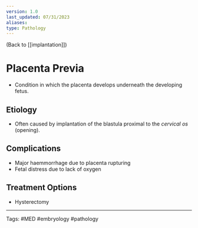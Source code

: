 ```yaml
---
version: 1.0
last_updated: 07/31/2023
aliases: 
type: Pathology
---
```


(Back to [[implantation]])

# Placenta Previa

- Condition in which the placenta develops underneath the developing fetus.

## Etiology
- Often caused by implantation of the blastula proximal to the _cervical os_ (opening).

## Complications
- Major haemmorrhage due to placenta rupturing
- Fetal distress due to lack of oxygen

## Treatment Options
- Hysterectomy

---
Tags: #MED #embryology #pathology